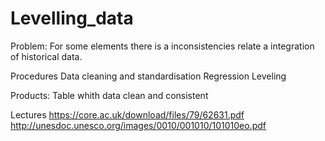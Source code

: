 # Levelling_data
Problem:
For some elements there is a inconsistencies relate a integration of historical data.

Procedures
Data cleaning and standardisation
Regression Leveling

Products:
Table whith data clean and consistent

Lectures
https://core.ac.uk/download/files/79/62631.pdf
http://unesdoc.unesco.org/images/0010/001010/101010eo.pdf
